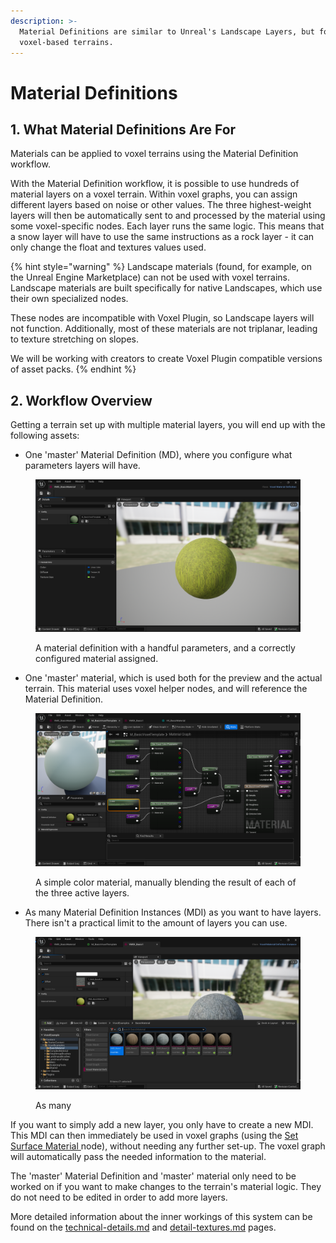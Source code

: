 ```yaml
---
description: >-
  Material Definitions are similar to Unreal's Landscape Layers, but for
  voxel-based terrains.
---
```


# Material Definitions

## 1. What Material Definitions Are For&#x20;

Materials can be applied to voxel terrains using the Material Definition workflow. &#x20;

With the Material Definition workflow, it is possible to use hundreds of material layers on a voxel terrain. Within voxel graphs, you can assign different layers based on noise or other values. The three highest-weight layers will then be automatically sent to and processed by the material using some voxel-specific nodes. Each layer runs the same logic. This means that a snow layer will have to use the same instructions as a rock layer - it can only change the float and textures values used.

{% hint style="warning" %}
Landscape materials (found, for example, on the Unreal Engine Marketplace) can not be used with voxel terrains. Landscape materials are built specifically for native Landscapes, which use their own specialized nodes.&#x20;

These nodes are incompatible with Voxel Plugin, so Landscape layers will not function. Additionally, most of these materials are not triplanar, leading to texture stretching on slopes.

We will be working with creators to create Voxel Plugin compatible versions of asset packs.&#x20;
{% endhint %}

## 2. Workflow Overview

Getting a terrain set up with multiple material layers, you will end up with the following assets:

* One 'master' Material Definition (MD), where you configure what parameters layers will have.

<figure><img src="../../../.gitbook/assets/image (2) (1).png" alt=""><figcaption><p>A material definition with a handful parameters, and a correctly configured material assigned.</p></figcaption></figure>

* One 'master' material, which is used both for the preview and the actual terrain. This material uses voxel helper nodes, and will reference the Material Definition.

<figure><img src="../../../.gitbook/assets/image (7).png" alt=""><figcaption><p>A simple color material, manually blending the result of each of the three active layers.</p></figcaption></figure>

* As many Material Definition Instances (MDI) as you want to have layers. There isn't a practical limit to the amount of layers you can use.&#x20;

<figure><img src="../../../.gitbook/assets/image (5) (1).png" alt=""><figcaption><p>As many </p></figcaption></figure>

If you want to simply add a new layer, you only have to create a new MDI. This MDI can then immediately be used in voxel graphs (using the [Set Surface Material ](../../../resources/api/surface/set\_surface\_material.md)node), without needing any further set-up. The voxel graph will automatically pass the needed information to the material.

The 'master' Material Definition and 'master' material only need to be worked on if you want to make changes to the terrain's material logic. They do not need to be edited in order to add more layers.

More detailed information about the inner workings of this system can be found on the [technical-details.md](technical-details.md "mention") and [detail-textures.md](detail-textures.md "mention") pages.
